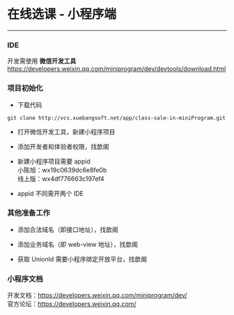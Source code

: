 # 在线选课 - 小程序端

----

### IDE

开发需使用 **微信开发工具**
https://developers.weixin.qq.com/miniprogram/dev/devtools/download.html

### 项目初始化

* 下载代码
```
git clone http://vcs.xuebangsoft.net/app/class-sale-in-miniProgram.git
```

* 打开微信开发工具，新建小程序项目

* 添加开发者和体验者权限，找歆阁

* 新建小程序项目需要 appid  
小陈旭：wx19c0639dc6e8fe0b  
线上版：wx4df776663c197ef4  

* appid 不同需开两个 IDE

### 其他准备工作
* 添加合法域名（即接口地址），找歆阁

* 添加业务域名（即 web-view 地址），找歆阁

* 获取 UnionId 需要小程序绑定开放平台，找歆阁

### 小程序文档
开发文档：https://developers.weixin.qq.com/miniprogram/dev/  
官方论坛：https://developers.weixin.qq.com/  